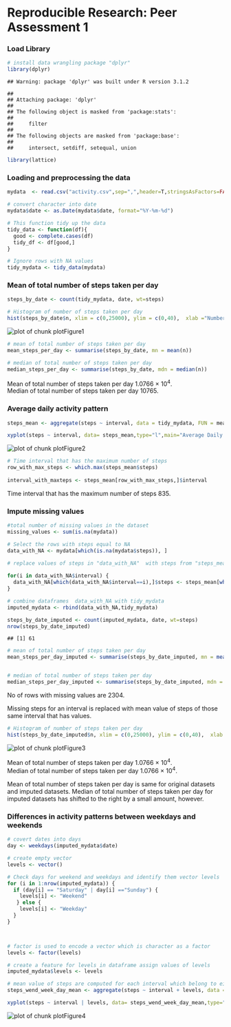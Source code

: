 # Reproducible Research: Peer Assessment 1
### Load Library


```r
# install data wrangling package "dplyr"
library(dplyr)
```

```
## Warning: package 'dplyr' was built under R version 3.1.2
```

```
## 
## Attaching package: 'dplyr'
## 
## The following object is masked from 'package:stats':
## 
##     filter
## 
## The following objects are masked from 'package:base':
## 
##     intersect, setdiff, setequal, union
```

```r
library(lattice)
```
### Loading and preprocessing the data

```r
mydata  <- read.csv("activity.csv",sep=",",header=T,stringsAsFactors=FALSE)

# convert character into date
mydata$date <- as.Date(mydata$date, format="%Y-%m-%d")

# This function tidy up the data
tidy_data <- function(df){
  good <- complete.cases(df)
  tidy_df <- df[good,]
}

# Ignore rows with NA values
tidy_mydata <- tidy_data(mydata)
```

### Mean of total number of steps taken per day


```r
steps_by_date <- count(tidy_mydata, date, wt=steps)

# Histogram of number of steps taken per day
hist(steps_by_date$n, xlim = c(0,25000), ylim = c(0,40),  xlab ="Number of Steps", ylab = "Frequency",main="Frequency of Steps per Day")
```

![plot of chunk plotFigure1](./PA1_template_files/figure-html/plotFigure1.png) 

```r
# mean of total number of steps taken per day
mean_steps_per_day <- summarise(steps_by_date, mn = mean(n))

# median of total number of steps taken per day
median_steps_per_day <- summarise(steps_by_date, mdn = median(n))
```
Mean of total number of steps taken per day 1.0766 &times; 10<sup>4</sup>.  
Median of total number of steps taken per day 10765.

### Average daily activity pattern

```r
steps_mean <- aggregate(steps ~ interval, data = tidy_mydata, FUN = mean)

xyplot(steps ~ interval, data= steps_mean,type="l",main="Average Daily Activity Pattern", ylab= "Steps averaged across all days", xlab="Interval in Minutes")
```

![plot of chunk plotFigure2](./PA1_template_files/figure-html/plotFigure2.png) 

```r
# Time interval that has the maximum number of steps
row_with_max_steps <- which.max(steps_mean$steps)
 
interval_with_maxteps <- steps_mean[row_with_max_steps,]$interval
```
Time interval that has the maximum number of steps 835.

### Impute missing values


```r
#total number of missing values in the dataset
missing_values <- sum(is.na(mydata))

# Select the rows with steps equal to NA
data_with_NA <- mydata[which(is.na(mydata$steps)), ]

# replace values of steps in "data_with_NA"  with steps from "steps_mean#" by matching interval
 
for(i in data_with_NA$interval) {
  data_with_NA[which(data_with_NA$interval==i),]$steps <- steps_mean[which(steps_mean$interval==i),]$steps
}

# combine dataframes  data_with_NA with tidy_mydata
imputed_mydata <- rbind(data_with_NA,tidy_mydata)

steps_by_date_imputed <- count(imputed_mydata, date, wt=steps)
nrow(steps_by_date_imputed)
```

```
## [1] 61
```

```r
# mean of total number of steps taken per day
mean_steps_per_day_imputed <- summarise(steps_by_date_imputed, mn = mean(n))


# median of total number of steps taken per day
median_steps_per_day_imputed <- summarise(steps_by_date_imputed, mdn = median(n))
```

No of rows with missing values are 2304.  

Missing steps for an interval is replaced with mean value of steps of those same interval that has values.



```r
# Histogram of number of steps taken per day
hist(steps_by_date_imputed$n, xlim = c(0,25000), ylim = c(0,40),  xlab ="Number of Steps", ylab = "Frequency",main="Frequency of Steps per Day for Imputed Data")
```

![plot of chunk plotFigure3](./PA1_template_files/figure-html/plotFigure3.png) 

Mean of total number of steps taken per day 1.0766 &times; 10<sup>4</sup>.  
Median of total number of steps taken per day 1.0766 &times; 10<sup>4</sup>.  

Mean of total number of steps taken per day is same for original datasets and imputed datasets. Median of total number of steps taken per day for imputed datasets has shifted to the right by a small amount, however.

### Differences in activity patterns between weekdays and weekends


```r
# covert dates into days
day <- weekdays(imputed_mydata$date)

# create empty vector
levels <- vector()

# Check days for weekend and weekdays and identify them vector levels
for (i in 1:nrow(imputed_mydata)) {
  if (day[i] == "Saturday" | day[i] =="Sunday") {
    levels[i] <- "Weekend"
   } else {
    levels[i] <- "Weekday"
  }
}



# factor is used to encode a vector which is character as a factor 
levels <- factor(levels)

# create a feature for levels in dataframe assign values of levels 
imputed_mydata$levels <- levels

# mean value of steps are computed for each interval which belong to either weekdays or weekends
steps_wend_week_day_mean <- aggregate(steps ~ interval + levels, data = imputed_mydata , mean)

xyplot(steps ~ interval | levels, data= steps_wend_week_day_mean,type="l", layout = c(1, 2),main="Average Daily Activity Pattern", ylab= "Steps averaged averaged across all weekday days or weekend days", xlab="Interval in Minutes")
```

![plot of chunk plotFigure4](./PA1_template_files/figure-html/plotFigure4.png) 
